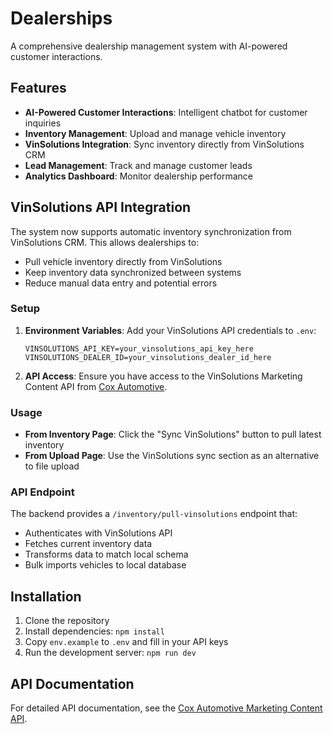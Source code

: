 # Dealerships

A comprehensive dealership management system with AI-powered customer interactions.

## Features

- **AI-Powered Customer Interactions**: Intelligent chatbot for customer inquiries
- **Inventory Management**: Upload and manage vehicle inventory
- **VinSolutions Integration**: Sync inventory directly from VinSolutions CRM
- **Lead Management**: Track and manage customer leads
- **Analytics Dashboard**: Monitor dealership performance

## VinSolutions API Integration

The system now supports automatic inventory synchronization from VinSolutions CRM. This allows dealerships to:

- Pull vehicle inventory directly from VinSolutions
- Keep inventory data synchronized between systems
- Reduce manual data entry and potential errors

### Setup

1. **Environment Variables**: Add your VinSolutions API credentials to `.env`:
   ```
   VINSOLUTIONS_API_KEY=your_vinsolutions_api_key_here
   VINSOLUTIONS_DEALER_ID=your_vinsolutions_dealer_id_here
   ```

2. **API Access**: Ensure you have access to the VinSolutions Marketing Content API from [Cox Automotive](https://developer.coxautoinc.com/marketingcontent/exploreproducts).

### Usage

- **From Inventory Page**: Click the "Sync VinSolutions" button to pull latest inventory
- **From Upload Page**: Use the VinSolutions sync section as an alternative to file upload

### API Endpoint

The backend provides a `/inventory/pull-vinsolutions` endpoint that:
- Authenticates with VinSolutions API
- Fetches current inventory data
- Transforms data to match local schema
- Bulk imports vehicles to local database

## Installation

1. Clone the repository
2. Install dependencies: `npm install`
3. Copy `env.example` to `.env` and fill in your API keys
4. Run the development server: `npm run dev`

## API Documentation

For detailed API documentation, see the [Cox Automotive Marketing Content API](https://developer.coxautoinc.com/marketingcontent/exploreproducts).